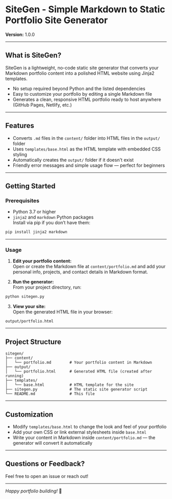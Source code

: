 # SiteGen - Simple Markdown to Static Portfolio Site Generator

**Version:** 1.0.0

---

## What is SiteGen?

SiteGen is a lightweight, no-code static site generator that converts your Markdown portfolio content into a polished HTML website using Jinja2 templates.

- No setup required beyond Python and the listed dependencies  
- Easy to customize your portfolio by editing a single Markdown file  
- Generates a clean, responsive HTML portfolio ready to host anywhere (GitHub Pages, Netlify, etc.)

---

## Features

- Converts `.md` files in the `content/` folder into HTML files in the `output/` folder  
- Uses `templates/base.html` as the HTML template with embedded CSS styling  
- Automatically creates the `output/` folder if it doesn't exist  
- Friendly error messages and simple usage flow — perfect for beginners

---

## Getting Started

### Prerequisites

- Python 3.7 or higher  
- `jinja2` and `markdown` Python packages  
  Install via pip if you don’t have them:

```bash
pip install jinja2 markdown
```

---

### Usage

1. **Edit your portfolio content:**  
   Open or create the Markdown file at `content/portfolio.md` and add your personal info, projects, and contact details in Markdown format.

2. **Run the generator:**  
   From your project directory, run:

```bash
python sitegen.py
```

3. **View your site:**  
   Open the generated HTML file in your browser:

```
output/portfolio.html
```

---

## Project Structure

```
sitegen/
├── content/
│   └── portfolio.md        # Your portfolio content in Markdown
├── output/
│   └── portfolio.html      # Generated HTML file (created after running)
├── templates/
│   └── base.html           # HTML template for the site
├── sitegen.py              # The static site generator script
└── README.md               # This file
```

---

## Customization

- Modify `templates/base.html` to change the look and feel of your portfolio  
- Add your own CSS or link external stylesheets inside `base.html`  
- Write your content in Markdown inside `content/portfolio.md` — the generator will convert it automatically

---


## Questions or Feedback?

Feel free to open an issue or reach out!

---

*Happy portfolio building!* 🚀
